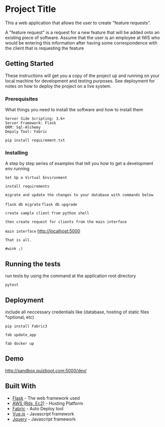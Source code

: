 # Project Title

This a web application that allows the user to create "feature requests".

A "feature request" is a request for a new feature that will be added onto an existing piece of software. Assume that the user is an employee at IWS who would be entering this information after having some correspondence with the client that is requesting the feature

## Getting Started

These instructions will get you a copy of the project up and running on your local machine for development and testing purposes. See deployment for notes on how to deploy the project on a live system.

### Prerequisites

What things you need to install the software and how to install them

```
Server Side Scripting: 3.6+
Server Framework: Flask
ORM: Sql-Alchemy
Depoly Tool: Fabric
```

`pip install requirement.txt`

### Installing

A step by step series of examples that tell you how to get a development env running


```
Set Up a Virtual Environment
```

```
install requirements
```

```
migrate and update the changes to your database with commands below
```

`flask db migrate`
`flask db upgrade`

```
create sample client from python shell
```

```
then create request for clients from the main interface
```


`main interface` <http://localhost:5000>

```
That is all.
```

```
#wink ;)
```

## Running the tests

run tests by using the command at the application root directory

`pytest`



## Deployment

include all neccessary credentials like (database, hosting of static files *optional, etc)

`pip install Fabric3`

`fab update_app`

`fab docker up`

## Demo
<http://sandbox.quizboot.com:5000/dev/>

## Built With

* [Flask](http://flask.pocoo.org/) - The web framework used
* [AWS (Rds, Ec2)](https://s3.console.aws.amazon.com/) - Hosting Platform
* [Fabric](http://www.fabfile.org/) - Auto Deploy tool
* [Vue.js](https://vuejs.org/) - Javascript framework
* [Jquery](https://jquery.com/) - Javascript framework

